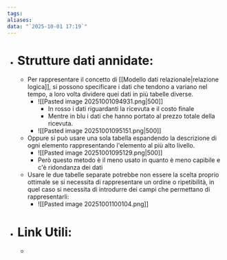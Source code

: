 ```yaml
---
tags:
aliases:
data: "`2025-10-01 17:19`"
---
```

- # Strutture dati annidate:
	- Per rappresentare il concetto di [[Modello dati relazionale|relazione logica]], si possono specificare i dati che tendono a variano nel tempo, a loro volta dividere quei dati in più tabelle diverse.
		- ![[Pasted image 20251001094931.png|500]]
			- In rosso i dati riguardanti la ricevuta e il costo finale
			- Mentre in blu i dati che hanno portato al prezzo totale della ricevuta.
		- ![[Pasted image 20251001095151.png|500]]
	- Oppure si può usare una sola tabella espandendo la descrizione di ogni elemento rappresentando l'elemento al più alto livello.
		- ![[Pasted image 20251001095129.png|500]]
		- Però questo metodo è il meno usato in quanto è meno capibile e c'è ridondanza dei dati 
	- Usare le due tabelle separate potrebbe non essere la scelta proprio ottimale se si necessita di rappresentare un ordine o ripetibilità, in quel caso si necessita di introdurre dei campi che permettano di rappresentarli:
		- ![[Pasted image 20251001100104.png]]
- # Link Utili:
	- 